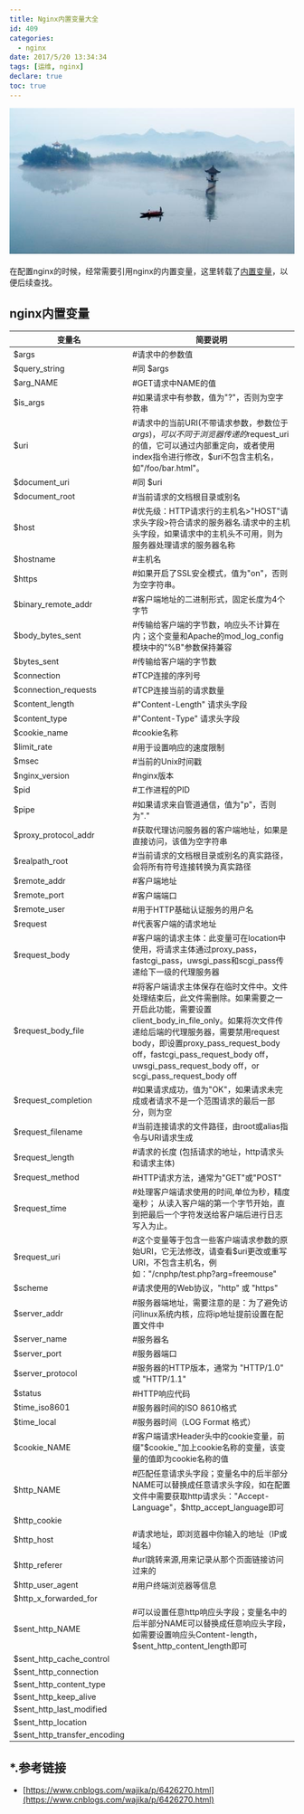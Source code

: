 ```yaml
---
title: Nginx内置变量大全
id: 409
categories:
  - nginx
date: 2017/5/20 13:34:34     
tags: [运维, nginx]
declare: true
toc: true
---
```

![img](/img/xjy/tangquanchi.jpg)<br/><br/>
在配置nginx的时候，经常需要引用nginx的内置变量，这里转载了[内置变量](https://www.cnblogs.com/wajika/p/6426270.html)，以便后续查找。

<!--more-->

## nginx内置变量
变量名 | 简要说明
---|---
$args|#请求中的参数值
$query_string|#同 $args
$arg_NAME|#GET请求中NAME的值
$is_args|#如果请求中有参数，值为"?"，否则为空字符串
$uri|#请求中的当前URI(不带请求参数，参数位于$args)，可以不同于浏览器传递的$request_uri的值，它可以通过内部重定向，或者使用index指令进行修改，$uri不包含主机名，如"/foo/bar.html"。
$document_uri|#同 $uri
$document_root|#当前请求的文档根目录或别名
$host|#优先级：HTTP请求行的主机名>"HOST"请求头字段>符合请求的服务器名.请求中的主机头字段，如果请求中的主机头不可用，则为服务器处理请求的服务器名称
$hostname|#主机名
$https|#如果开启了SSL安全模式，值为"on"，否则为空字符串。
$binary_remote_addr|#客户端地址的二进制形式，固定长度为4个字节
$body_bytes_sent|#传输给客户端的字节数，响应头不计算在内；这个变量和Apache的mod_log_config模块中的"%B"参数保持兼容
$bytes_sent|#传输给客户端的字节数
$connection|#TCP连接的序列号
$connection_requests|#TCP连接当前的请求数量
$content_length|#"Content-Length" 请求头字段
$content_type|#"Content-Type" 请求头字段
$cookie_name|#cookie名称
$limit_rate|#用于设置响应的速度限制
$msec|#当前的Unix时间戳
$nginx_version|#nginx版本
$pid|#工作进程的PID
$pipe|#如果请求来自管道通信，值为"p"，否则为"."
$proxy_protocol_addr|#获取代理访问服务器的客户端地址，如果是直接访问，该值为空字符串
$realpath_root|#当前请求的文档根目录或别名的真实路径，会将所有符号连接转换为真实路径
$remote_addr|#客户端地址
$remote_port|#客户端端口
$remote_user|#用于HTTP基础认证服务的用户名
$request|#代表客户端的请求地址
$request_body|#客户端的请求主体：此变量可在location中使用，将请求主体通过proxy_pass，fastcgi_pass，uwsgi_pass和scgi_pass传递给下一级的代理服务器
$request_body_file|#将客户端请求主体保存在临时文件中。文件处理结束后，此文件需删除。如果需要之一开启此功能，需要设置client_body_in_file_only。如果将次文件传 递给后端的代理服务器，需要禁用request body，即设置proxy_pass_request_body off，fastcgi_pass_request_body off，uwsgi_pass_request_body off，or scgi_pass_request_body off
$request_completion|#如果请求成功，值为"OK"，如果请求未完成或者请求不是一个范围请求的最后一部分，则为空
$request_filename|#当前连接请求的文件路径，由root或alias指令与URI请求生成
$request_length|#请求的长度 (包括请求的地址，http请求头和请求主体)
$request_method|#HTTP请求方法，通常为"GET"或"POST"
$request_time|#处理客户端请求使用的时间,单位为秒，精度毫秒； 从读入客户端的第一个字节开始，直到把最后一个字符发送给客户端后进行日志写入为止。
$request_uri|#这个变量等于包含一些客户端请求参数的原始URI，它无法修改，请查看$uri更改或重写URI，不包含主机名，例如："/cnphp/test.php?arg=freemouse"
$scheme|#请求使用的Web协议，"http" 或 "https"
$server_addr|#服务器端地址，需要注意的是：为了避免访问linux系统内核，应将ip地址提前设置在配置文件中
$server_name|#服务器名
$server_port|#服务器端口
$server_protocol|#服务器的HTTP版本，通常为 "HTTP/1.0" 或 "HTTP/1.1"
$status|#HTTP响应代码
$time_iso8601|#服务器时间的ISO 8610格式
$time_local|#服务器时间（LOG Format 格式）
$cookie_NAME|#客户端请求Header头中的cookie变量，前缀"$cookie_"加上cookie名称的变量，该变量的值即为cookie名称的值
$http_NAME|#匹配任意请求头字段；变量名中的后半部分NAME可以替换成任意请求头字段，如在配置文件中需要获取http请求头："Accept-Language"，$http_accept_language即可
$http_cookie| 
$http_host|#请求地址，即浏览器中你输入的地址（IP或域名）
$http_referer|#url跳转来源,用来记录从那个页面链接访问过来的
$http_user_agent|#用户终端浏览器等信息
$http_x_forwarded_for|
$sent_http_NAME|#可以设置任意http响应头字段；变量名中的后半部分NAME可以替换成任意响应头字段，如需要设置响应头Content-length，$sent_http_content_length即可
$sent_http_cache_control| 
$sent_http_connection| 
$sent_http_content_type| 
$sent_http_keep_alive| 
$sent_http_last_modified| 
$sent_http_location| 
$sent_http_transfer_encoding| 


## *.参考链接 
+ [https://www.cnblogs.com/wajika/p/6426270.html](https://www.cnblogs.com/wajika/p/6426270.html)
